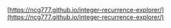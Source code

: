 [https://ncg777.github.io/integer-recurrence-explorer/](https://ncg777.github.io/integer-recurrence-explorer/)